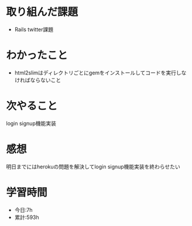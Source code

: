 # 取り組んだ課題
  - Rails twitter課題
# わかったこと
*   html2slimはディレクトリごとにgemをインストールしてコードを実行しなければならないこと
# 次やること
login signup機能実装
# 感想
明日までにはherokuの問題を解決してlogin signup機能実装を終わらせたい

# 学習時間
- 今日:7h
- 累計:593h